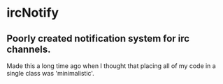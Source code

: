 # ircNotify
## Poorly created notification system for irc channels.
Made this a long time ago when I thought that placing all of my code in a single class was 'minimalistic'.
